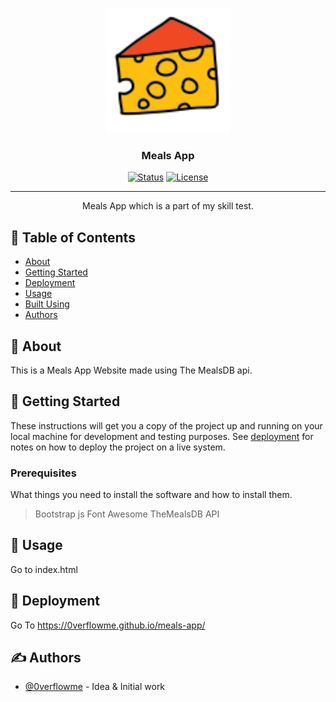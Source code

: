 <p align="center">
  <a href="" rel="noopener">
 <img width=200px height=200px src="img/cheese--v1.png" alt="Project logo"></a>
</p>

<h3 align="center">Meals App</h3>

<div align="center">

[![Status](https://img.shields.io/badge/status-active-success.svg)]()
[![License](https://img.shields.io/badge/license-MIT-blue.svg)](/LICENSE)

</div>

---

<p align="center"> Meals App which is a part of my skill test.
    <br> 
</p>

## 📝 Table of Contents

- [About](#about)
- [Getting Started](#getting_started)
- [Deployment](#deployment)
- [Usage](#usage)
- [Built Using](#built_using)
- [Authors](#authors)

## 🧐 About <a name = "about"></a>

This is a Meals App Website made using The MealsDB api.

## 🏁 Getting Started <a name = "getting_started"></a>

These instructions will get you a copy of the project up and running on your local machine for development and testing purposes. See [deployment](#deployment) for notes on how to deploy the project on a live system.

### Prerequisites

What things you need to install the software and how to install them.

> Bootstrap
> js
> Font Awesome
> TheMealsDB API

## 🎈 Usage <a name="usage"></a>

Go to index.html

## 🚀 Deployment <a name = "deployment"></a>

Go To https://0verflowme.github.io/meals-app/

## ✍️ Authors <a name = "authors"></a>

- [@0verflowme](https://github.com/0verflowme) - Idea & Initial work
